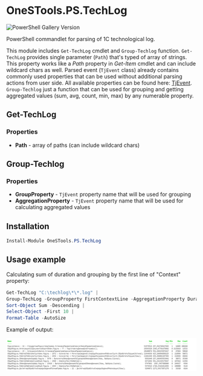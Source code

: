 # OneSTools.PS.TechLog

![PowerShell Gallery Version](https://img.shields.io/powershellgallery/v/OneSTools.PS.TechLog?style=plastic)

PowerShell commandlet for parsing of 1C technological log.  

This module includes `Get-TechLog` cmdlet and `Group-Techlog` function. `Get-TechLog` provides single parameter (`Path`) that's typed of array of strings. This property works like a *Path* property in *Get-Item* cmdlet and can include wildcard chars as well. Parsed event (`TjEvent` class) already contains commonly used properties that can be used without additional parsing actions from user side. All available properties can be found here: [TjEvent](https://github.com/akpaevj/OneSTools.PS.TechLog/blob/master/TjEvent.cs). `Group-Techlog` just a function that can be used for grouping and getting aggregated values (sum, avg, count, min, max) by any numerable property.

## Get-TechLog
### Properties
- **Path** - array of paths (can include wildcard chars)

## Group-Techlog
### Properties
- **GroupProperty** - `TjEvent` property name that will be used for grouping  
- **AggregationProperty** - `TjEvent` property name that will be used for calculating aggregated values

## Installation

```powershell
Install-Module OneSTools.PS.TechLog
```

## Usage example
Calculating sum of duration and grouping by the first line of "Context" property:
```powershell
Get-TechLog "C:\techlog\*\*.log" |
Group-TechLog -GroupProperty FirstContextLine -AggregationProperty Duration | 
Sort-Object Sum -Descending | 
Select-Object -First 10 |
Format-Table -AutoSize
```
Example of output:

![Alt text](output.png)
